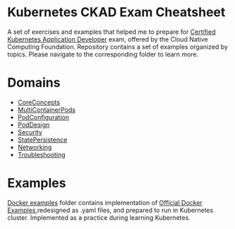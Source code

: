 # Kubernetes CKAD Exam Cheatsheet

A set of exercises and examples that helped me to prepare for [Certified Kubernetes Application Developer](https://www.cncf.io/certification/ckad/) exam, offered by the Cloud Native Computing Foundation.
Repository contains a set of examples organized by topics. Please navigate to the corresponding folder to learn more.

# Domains

- [CoreConcepts](./CoreConcepts)
- [MultiContainerPods](./Observability)
- [PodConfiguration](./PodConfiguration)
- [PodDesign](./PodDesign)
- [Security](./Security)
- [StatePersistence](./StatePersistence)
- [Networking](./ServiceNetworking)
- [Troubleshooting](./Troubleshooting)

# Examples
[Docker examples](./docker-examples) folder contains implementation of [Official Docker Examples](https://github.com/dockersamples),redesigned as .yaml files, and prepared to run in Kubernetes cluster. Implemented as a practice during learning Kubernetes.
